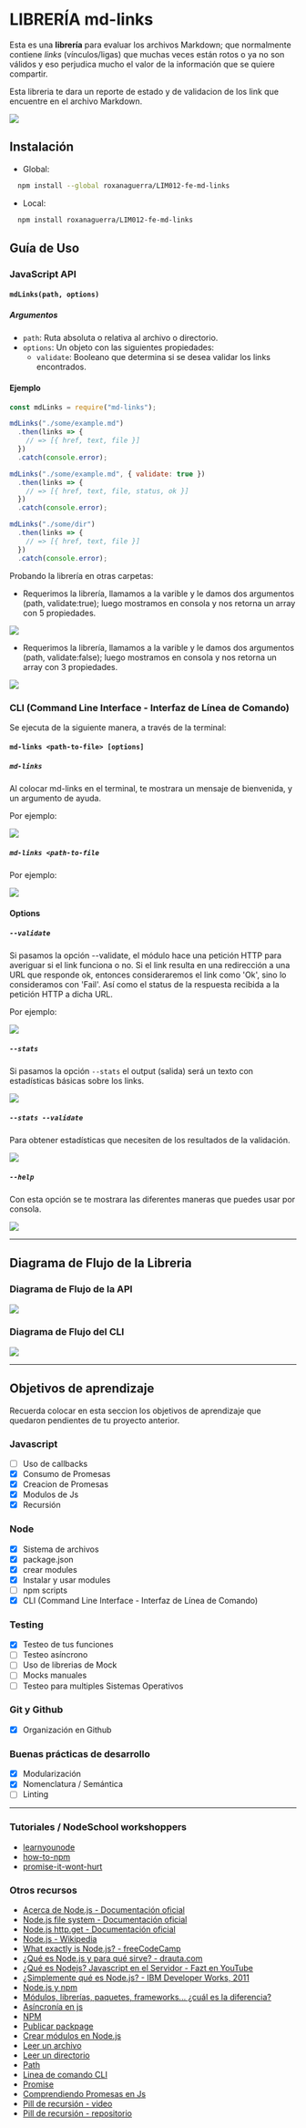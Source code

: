 # LIBRERÍA md-links

Esta es una **librería** para evaluar los archivos Markdown; que normalmente contiene _links_ (vínculos/ligas) que muchas veces están rotos o ya no son válidos y eso perjudica mucho el valor de la información que se quiere compartir.

Esta libreria te dara un reporte de estado y de validacion de los link que encuentre en el archivo Markdown.

![](/img/roxanaguerra-md-links.png)

## Instalación

* Global:

```sh
  npm install --global roxanaguerra/LIM012-fe-md-links
```

* Local:

```sh
  npm install roxanaguerra/LIM012-fe-md-links
```

## Guía de Uso

### JavaScript API

#### `mdLinks(path, options)`

##### Argumentos

- `path`: Ruta absoluta o relativa al archivo o directorio. 
- `options`: Un objeto con las siguientes propiedades:
  * `validate`: Booleano que determina si se desea validar los links
    encontrados.

#### Ejemplo 

```js
const mdLinks = require("md-links");

mdLinks("./some/example.md")
  .then(links => {
    // => [{ href, text, file }]
  })
  .catch(console.error);

mdLinks("./some/example.md", { validate: true })
  .then(links => {
    // => [{ href, text, file, status, ok }]
  })
  .catch(console.error);

mdLinks("./some/dir")
  .then(links => {
    // => [{ href, text, file }]
  })
  .catch(console.error);
```
Probando la librería en otras carpetas:
- Requerimos la librería, llamamos a la varible y le damos dos argumentos (path, validate:true); luego mostramos en consola y nos retorna un array con 5 propiedades.

![](/img/md-links-true.PNG)

- Requerimos la librería, llamamos a la varible y le damos dos argumentos (path, validate:false); luego mostramos en consola y nos retorna un array con 3 propiedades.

![](/img/md-links-false.PNG)

### CLI (Command Line Interface - Interfaz de Línea de Comando)

Se ejecuta de la siguiente manera, a través de la terminal:

  #### `md-links <path-to-file> [options]`

##### `md-links`

Al colocar md-links en el terminal, te mostrara un mensaje de bienvenida, y un argumento de ayuda.

Por ejemplo:

![](/img/cli-md-links.PNG)

##### `md-links <path-to-file`

Por ejemplo:

![](/img/cli-path.PNG)

#### Options

##### `--validate`

Si pasamos la opción --validate, el módulo hace una petición HTTP para averiguar si el link funciona o no. Si el link resulta en una redirección a una URL que responde ok, entonces consideraremos el link como 'Ok', sino lo consideramos con 'Fail'.
Así como el status de la respuesta recibida a la petición HTTP a dicha URL.

Por ejemplo:

![](/img/cli-validate.PNG)

##### `--stats`

Si pasamos la opción `--stats` el output (salida) será un texto con estadísticas
básicas sobre los links.

![](/img/cli-stast.PNG)

##### `--stats --validate`

Para obtener estadísticas que necesiten de los resultados de la validación.

![](/img/cli-stast-validate.PNG)

##### `--help`

Con esta opción se te mostrara las diferentes maneras que puedes usar por consola.

![](/img/cli-help.PNG)

***

## Diagrama de Flujo de la Libreria

### Diagrama de Flujo de la API

![](/img/mdLinks-Libreria.png)

### Diagrama de Flujo del CLI

![](/img/mdLinks-CLI.png)

***

## Objetivos de aprendizaje

Recuerda colocar en esta seccion los objetivos de aprendizaje que quedaron 
pendientes de tu proyecto anterior.

### Javascript
- [ ] Uso de callbacks
- [x] Consumo de Promesas
- [x] Creacion de Promesas
- [x] Modulos de Js
- [x] Recursión

### Node
- [x] Sistema de archivos
- [x] package.json
- [x] crear modules
- [x] Instalar y usar modules
- [ ] npm scripts
- [x] CLI (Command Line Interface - Interfaz de Línea de Comando)

### Testing
- [x] Testeo de tus funciones
- [ ] Testeo asíncrono
- [ ] Uso de librerias de Mock
- [ ] Mocks manuales
- [ ] Testeo para multiples Sistemas Operativos

### Git y Github
- [x] Organización en Github

### Buenas prácticas de desarrollo
- [x] Modularización
- [x] Nomenclatura / Semántica
- [ ] Linting

***

### Tutoriales / NodeSchool workshoppers

- [learnyounode](https://github.com/workshopper/learnyounode)
- [how-to-npm](https://github.com/workshopper/how-to-npm)
- [promise-it-wont-hurt](https://github.com/stevekane/promise-it-wont-hurt)

### Otros recursos

- [Acerca de Node.js - Documentación oficial](https://nodejs.org/es/about/)
- [Node.js file system - Documentación oficial](https://nodejs.org/api/fs.html)
- [Node.js http.get - Documentación oficial](https://nodejs.org/api/http.html#http_http_get_options_callback)
- [Node.js - Wikipedia](https://es.wikipedia.org/wiki/Node.js)
- [What exactly is Node.js? - freeCodeCamp](https://medium.freecodecamp.org/what-exactly-is-node-js-ae36e97449f5)
- [¿Qué es Node.js y para qué sirve? - drauta.com](https://www.drauta.com/que-es-nodejs-y-para-que-sirve)
- [¿Qué es Nodejs? Javascript en el Servidor - Fazt en YouTube](https://www.youtube.com/watch?v=WgSc1nv_4Gw)
- [¿Simplemente qué es Node.js? - IBM Developer Works, 2011](https://www.ibm.com/developerworks/ssa/opensource/library/os-nodejs/index.html)
- [Node.js y npm](https://www.genbeta.com/desarrollo/node-js-y-npm)
- [Módulos, librerías, paquetes, frameworks... ¿cuál es la diferencia?](http://community.laboratoria.la/t/modulos-librerias-paquetes-frameworks-cual-es-la-diferencia/175)
- [Asíncronía en js](https://carlosazaustre.com/manejando-la-asincronia-en-javascript/)
- [NPM](https://docs.npmjs.com/getting-started/what-is-npm)
- [Publicar packpage](https://docs.npmjs.com/getting-started/publishing-npm-packages)
- [Crear módulos en Node.js](https://docs.npmjs.com/getting-started/publishing-npm-packages)
- [Leer un archivo](https://nodejs.org/api/fs.html#fs_fs_readfile_path_options_callback)
- [Leer un directorio](https://nodejs.org/api/fs.html#fs_fs_readdir_path_options_callback)
- [Path](https://nodejs.org/api/path.html)
- [Linea de comando CLI](https://medium.com/netscape/a-guide-to-create-a-nodejs-command-line-package-c2166ad0452e)
- [Promise](https://javascript.info/promise-basics)
- [Comprendiendo Promesas en Js](https://hackernoon.com/understanding-promises-in-javascript-13d99df067c1)
- [Pill de recursión - video](https://www.youtube.com/watch?v=lPPgY3HLlhQ&t=916s)
- [Pill de recursión - repositorio](https://github.com/merunga/pildora-recursion)
